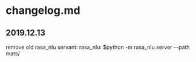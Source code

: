 # changelog.md
## 2019.12.13
remove old rasa_nlu servant:
    rasa_nlu: $python -m rasa_nlu.server --path mats/


